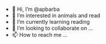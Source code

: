 - 👋 Hi, I’m @apbarba
- 👀 I’m interested in animals and read
- 🌱 I’m currently learning reading
- 💞️ I’m looking to collaborate on ...
- 📫 How to reach me ...

<!---
apbarba/apbarba is a ✨ special ✨ repository because its `README.md` (this file) appears on your GitHub profile.
You can click the Preview link to take a look at your changes.
--->
